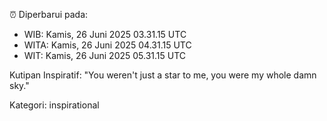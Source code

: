 ⏰ Diperbarui pada:
- WIB: Kamis, 26 Juni 2025 03.31.15 UTC
- WITA: Kamis, 26 Juni 2025 04.31.15 UTC
- WIT: Kamis, 26 Juni 2025 05.31.15 UTC

Kutipan Inspiratif:
"You weren't just a star to me, you were my whole damn sky."


Kategori: inspirational

